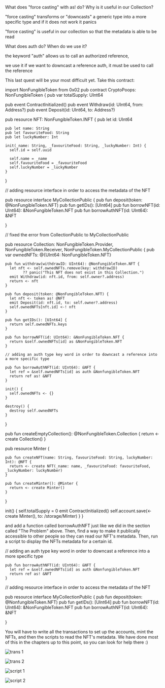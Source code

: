 What does "force casting" with as! do? Why is it useful in our Collection?

"force casting" transforms or "downcasts" a generic type into a more specific type and if it does not work it panics

"force casting" is useful in our collection so that the metadata is able to be read



What does auth do? When do we use it?

the  keyword "auth" allows us to call an authorized reference, 

we use it if we want to downcast a reference auth, it must be used to call the reference


This last quest will be your most difficult yet. Take this contract:

import NonFungibleToken from 0x02
pub contract CryptoPoops: NonFungibleToken {
  pub var totalSupply: UInt64

  pub event ContractInitialized()
  pub event Withdraw(id: UInt64, from: Address?)
  pub event Deposit(id: UInt64, to: Address?)

  pub resource NFT: NonFungibleToken.INFT {
    pub let id: UInt64

    pub let name: String
    pub let favouriteFood: String
    pub let luckyNumber: Int

    init(_name: String, _favouriteFood: String, _luckyNumber: Int) {
      self.id = self.uuid

      self.name = _name
      self.favouriteFood = _favouriteFood
      self.luckyNumber = _luckyNumber
    }
  }
  
  // adding resource interface in order to access the metadata of the NFT

  pub resource interface MyCollectionPublic {
    pub fun deposit(token: @NonFungibleToken.NFT)
    pub fun getIDs(): [UInt64]
    pub fun borrowNFT(id: UInt64): &NonFungibleToken.NFT
    pub fun borrowAuthNFT(id: UInt64): &NFT

  }

// fixed the error from CollectionPublic to MyCollectionPublic

  pub resource Collection: NonFungibleToken.Provider, NonFungibleToken.Receiver, NonFungibleToken.MyCollectionPublic {
    pub var ownedNFTs: @{UInt64: NonFungibleToken.NFT}

    pub fun withdraw(withdrawID: UInt64): @NonFungibleToken.NFT {
      let nft <- self.ownedNFTs.remove(key: withdrawID) 
            ?? panic("This NFT does not exist in this Collection.")
      emit Withdraw(id: nft.id, from: self.owner?.address)
      return <- nft
    }

    pub fun deposit(token: @NonFungibleToken.NFT) {
      let nft <- token as! @NFT
      emit Deposit(id: nft.id, to: self.owner?.address)
      self.ownedNFTs[nft.id] <-! nft
    }

    pub fun getIDs(): [UInt64] {
      return self.ownedNFTs.keys
    }

    pub fun borrowNFT(id: UInt64): &NonFungibleToken.NFT {
      return &self.ownedNFTs[id] as &NonFungibleToken.NFT
    }
    
    // adding an auth type key word in order to downcast a reference into a more specific type
    
    pub fun borrowAuthNFT(id: UInt64): &NFT {
      let ref = &self.ownedNFTs[id] as auth &NonfungibleToken.NFT
      return ref as! &NFT
    }

    init() {
      self.ownedNFTs <- {}
    }

    destroy() {
      destroy self.ownedNFTs
    }
  }

  pub fun createEmptyCollection(): @NonFungibleToken.Collection {
    return <- create Collection()
  }

  pub resource Minter {

    pub fun createNFT(name: String, favouriteFood: String, luckyNumber: Int): @NFT {
      return <- create NFT(_name: name, _favouriteFood: favouriteFood, _luckyNumber: luckyNumber)
    }

    pub fun createMinter(): @Minter {
      return <- create Minter()
    }

  }

  init() {
    self.totalSupply = 0
    emit ContractInitialized()
    self.account.save(<- create Minter(), to: /storage/Minter)
  }
}


and add a function called borrowAuthNFT just like we did in the section called "The Problem" above. Then, find a way to make it publically accessible to other 
people so they can read our NFT's metadata. Then, run a script to display the NFTs metadata for a certain id.

 // adding an auth type key word in order to downcast a reference into a more specific type
    
    pub fun borrowAuthNFT(id: UInt64): &NFT {
      let ref = &self.ownedNFTs[id] as auth &NonfungibleToken.NFT
      return ref as! &NFT
    }


// adding resource interface in order to access the metadata of the NFT

  pub resource interface MyCollectionPublic {
    pub fun deposit(token: @NonfungibleToken.NFT)
    pub fun getIDs(): [UInt64]
    pub fun borrowNFT(id: UInt64): &NonFungibleToken.NFT
    pub fun borrowAuthNFT(id: UInt64): &NFT

  }

You will have to write all the transactions to set up the accounts, mint the NFTs, and then the scripts to read the NFT's metadata. We have done most of this 
in the chapters up to this point, so you can look for help there :)

![trans 1](https://user-images.githubusercontent.com/104722876/169118075-36dd8e39-f423-4833-a808-0fd0a6215d8d.jpg)

![trans 2](https://user-images.githubusercontent.com/104722876/169118095-deac7e81-f377-458c-a72b-b19850e784cc.jpg)

![script 1](https://user-images.githubusercontent.com/104722876/169118133-eedea502-8218-435a-8cd9-3270b726fa02.jpg)

![script 2](https://user-images.githubusercontent.com/104722876/169118167-09d1cdf5-140a-4546-83ae-d2edf2a59e06.jpg)




